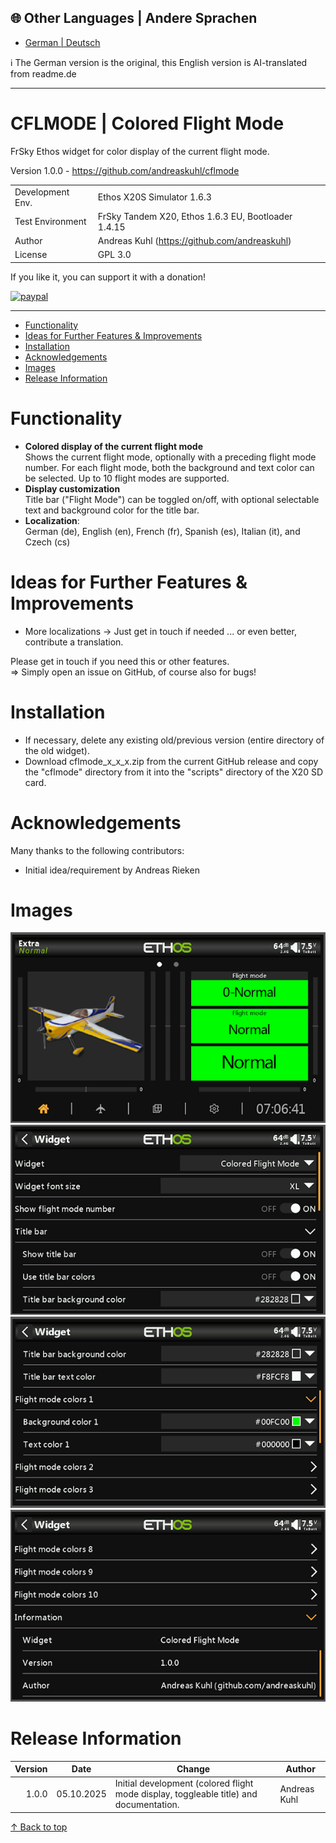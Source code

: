 ## 🌐 Other Languages | Andere Sprachen
- [German | Deutsch](readme.de.md)
  
ℹ️ The German version is the original, this English version is AI-translated from readme.de

***

<h1 name="top"> CFLMODE | Colored Flight Mode </h1>
FrSky Ethos widget for color display of the current flight mode.

Version 1.0.0 - https://github.com/andreaskuhl/cflmode

|                      |                                                     |
| -------------------- | --------------------------------------------------- |
| Development Env.     | Ethos X20S Simulator 1.6.3                          |
| Test Environment     | FrSky Tandem X20, Ethos 1.6.3 EU, Bootloader 1.4.15 |
| Author               | Andreas Kuhl (https://github.com/andreaskuhl)       |
| License              | GPL 3.0                                             |

If you like it, you can support it with a donation!
<p>
  <a href="https://www.paypal.com/donate/?hosted_button_id=JWPUZ76CCV4FU">
      <img src="https://www.paypalobjects.com/en_US/i/btn/btn_donateCC_LG.gif" alt="paypal">
  </a>
</p>

***

- [Functionality](#functionality)
- [Ideas for Further Features \& Improvements](#ideas-for-further-features--improvements)
- [Installation](#installation)
- [Acknowledgements](#acknowledgements)
- [Images](#images)
- [Release Information](#release-information)


# Functionality

  - **Colored display of the current flight mode**  
  Shows the current flight mode, optionally with a preceding flight mode number. For each flight mode, both the background and text color can be selected. Up to 10 flight modes are supported.
  - **Display customization**  
  Title bar ("Flight Mode") can be toggled on/off, with optional selectable text and background color for the title bar.
 - **Localization**:  
  German (de), English (en), French (fr), Spanish (es), Italian (it), and Czech (cs)
  

# Ideas for Further Features & Improvements
  - More localizations -> Just get in touch if needed ... or even better, contribute a translation.
  
  Please get in touch if you need this or other features.  
  => Simply open an issue on GitHub, of course also for bugs!
  
  
# Installation
- If necessary, delete any existing old/previous version (entire directory of the old widget).
- Download cflmode_x_x_x.zip from the current GitHub release and copy the "cflmode" directory from it into the "scripts" directory of the X20 SD card.

# Acknowledgements
Many thanks to the following contributors:
- Initial idea/requirement by Andreas Rieken

# Images
![alt text](doc-images/image-1.png) ![alt text](doc-images/image-2.png) ![alt text](doc-images/image-3.png) ![alt text](doc-images/image-4.png)
# Release Information

| Version |   Date     | Change                                                                                         | Author        |
| ------: | :--------: | ---------------------------------------------------------------------------------------------- | ------------ |
|   1.0.0 | 05.10.2025 | Initial development (colored flight mode display, toggleable title) and documentation.         | Andreas Kuhl |


[↑ Back to top](#top)
